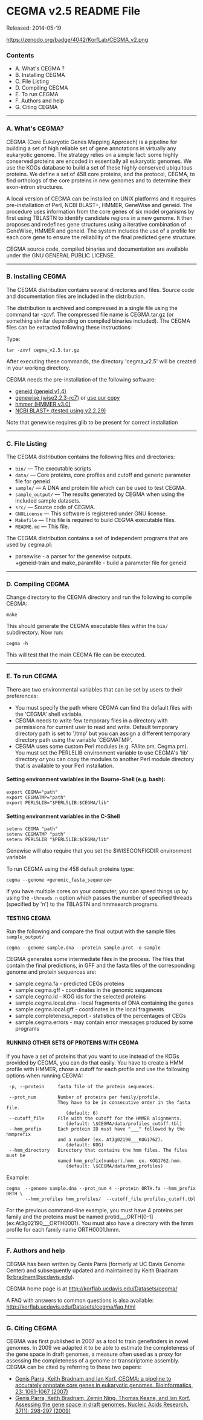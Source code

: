 # CEGMA v2.5 README File #

Released: 2014-05-19

https://zenodo.org/badge/4042/KorfLab/CEGMA_v2.png

### Contents ###

+ A. What's CEGMA ?
+ B. Installing CEGMA
+ C. File Listing
+ D. Compiling CEGMA
+ E. To run CEGMA
+ F. Authors and help
+ G. Citing CEGMA

***************************************

### A. What's CEGMA? ###


CEGMA (Core Eukaryotic Genes Mapping Approach) is a pipeline for building a set
of high reliable set of gene annotations in virtually any eukaryotic genome. The
strategy relies on a simple fact: some highly conserved proteins are encoded in
essentially all eukaryotic genomes. We use the KOGs database to build a set of
these highly conserved ubiquitous proteins. We define a set of 458 core
proteins, and the protocol, CEGMA, to find orthologs of the core proteins in new
genomes and to determine their exon-intron structures.

A local version of CEGMA can be installed on UNIX platforms and it requires
pre-installation of Perl, NCBI BLAST+, HMMER, GeneWise and geneid. The procedure
uses information from the core genes of six model organisms by first using
TBLASTN to identify candidate regions in a new genome. It then proposes and
redefines gene structures using a iterative combination of GeneWise, HMMER and
geneid. The system includes the use of a profile for each core gene to ensure
the reliability of the final predicted gene structure.

CEGMA source code, compiled binaries and documentation are available 
under the GNU GENERAL PUBLIC LICENSE.



***************************************

### B. Installing CEGMA ###


The CEGMA distribution contains several directories and files. Source 
code and documentation files are included in the distribution.

The distribution is archived and compressed in a single file using the
command tar -zcvf. The compressed file name is CEGMA.tar.gz (or
something similar depending on compiled binaries included). The CEGMA
files can be extracted following these instructions:

Type: 

	tar -zxvf cegma_v2.5.tar.gz

After executing these commands, the directory 'cegma_v2.5' will be created 
in your working directory. 

CEGMA needs the pre-installation of the following software:

- [geneid (geneid v1.4)](http://genome.imim.es/software/geneid/)
- [genewise (wise2.2.3-rc7)](http://www.ebi.ac.uk/Wise2/) or [use our copy](http://korflab.ucdavis.edu/Datasets/cegma/wise2.2.3-rc7.tar.gz)
- [hmmer (HMMER v3.0)](http://hmmer.janelia.org/)
- [NCBI BLAST+ (tested using v2.2.29)](ftp://ftp.ncbi.nlm.nih.gov/blast/executables/blast+/LATEST/)

Note that genewise requires glib to be present for correct installation





***************************************

### C. File Listing ###


The CEGMA distribution contains the following files and directories:

+ `bin/` — The executable scripts
+ `data/` — Core proteins, core profiles and cutoff and generic parameter file for geneid
+ `sample/` — A DNA and protein file which can be used to test CEGMA.
+ `sample_output/` — The results generated by CEGMA when using the included sample datasets. 
+ `src/` — Source code of CEGMA.
+ `GNULicense` — This software is registered under GNU license.
+ `Makefile` — This file is required to build CEGMA executable files.
+ `README.md` — This file.

The CEGMA distribution contains a set of independent programs that are
used by cegma.pl:

+ parsewise - a parser for the genewise outputs.  
+geneid-train and make_paramfile - build a parameter file for geneid

***************************************

### D. Compiling CEGMA ###


Change directory to the CEGMA directory and run the following to compile CEGMA:

	make 

This should generate the CEGMA executable files within the `bin/` subdirectory. Now run:

	cegma -h 

This will test that the main CEGMA file can be executed.


***************************************

### E. To run CEGMA ### 


There are two environmental variables that can be set by users to
their preferences:

+ You must specify the path where CEGMA can find the default files with the 'CEGMA' shell 
variable.
+ CEGMA needs to write few temporary files in a directory with permissions for current user 
to read and write. Default temporary directory path is set to '/tmp' but you can assign a 
different temporary directory path using the variable 'CEGMATMP'.
+ CEGMA uses some custom Perl modules (e.g. FAlite.pm, Cegma.pm). You must set the 
PERL5LIB environment variable to use CEGMA's 'lib' directory *or* you can copy the modules 
to another Perl module directory that is available to your Perl installation.

#### Setting environment variables in the Bourne-Shell (e.g. bash):

	export CEGMA="path"
	export CEGMATMP="path"
	export PERL5LIB="$PERL5LIB:$CEGMA/lib"


#### Setting environment variables in the C-Shell

	setenv CEGMA "path"
	setenv CEGMATMP "path"
	setenv PERL5LIB "$PERL5LIB:$CEGMA/lib"

Genewise will also require that you set the $WISECONFIGDIR environment variable



To run CEGMA using the 458 default proteins type:

	cegma --genome <genomic_fasta_sequence>

If you have multiple cores on your computer, you can speed things up by using the 
`-threads n` option which passes the number of specified threads (specified by 'n') 
to the TBLASTN and hmmsearch programs.

#### TESTING CEGMA

Run the following and compare the final output with the sample files `sample_output/`

	cegma --genome sample.dna --protein sample.prot -o sample


CEGMA generates some intermediate files in the process. The files that contain the final 
predictions, in GFF and the fasta files of the corresponding genome and protein sequences are:

+ sample.cegma.fa               - predicted CEGs proteins
+ sample.cegma.gff              - coordinates in the genomic sequences
+ sample.cegma.id               - KOG ids for the selected proteins
+ sample.cegma.local.dna        - local fragments of DNA containing the genes
+ sample.cegma.local.gff        - coordinates in the local fragments
+ sample.completeness_report    - statistics of the percentages of CEGs
+ sample.cegma.errors           - may contain error messages produced by some programs


#### RUNNING OTHER SETS OF PROTEINS WITH CEGMA ####

If you have a set of proteins that you want to use instead of the KOGs provided by CEGMA, 
you can do that easily. You have to create a HMM profile with HMMER, chose a cutoff for 
each profile and use the following options when running CEGMA:

     -p, --protein     fasta file of the protein sequences.

     --prot_num        Number of proteins per family/profile. 
                       They have to be in consecutive order in the fasta file.
                          (default: 6)
     --cutoff_file     File with the cutoff for the HMMER alignments.
                          (default: \$CEGMA/data/profiles_cutoff.tbl) 
     --hmm_prefix      Each protein ID must have "___" followed by the hmmprefix 
                       and a number (ex. At3g02190___KOG1762).
                          (default: KOG)
     --hmm_directory   Directory that contains the hmm files. The files must be
                       named hmm_prefix(number).hmm  ex. KOG1762.hmm.
                          (default: \$CEGMA/data/hmm_profiles)    
Example:

	cegma  --genome sample.dna --prot_num 4 --protein ORTH.fa --hmm_prefix ORTH \
           --hmm_profiles hmm_profiles/  --cutoff_file profiles_cutoff.tbl
 
For the previous command-line example, you must have 4 proteins per family and the proteins 
must be named protid___ORTH[0-1] (ex:At3g02190___ORTH0001). You must also have a directory 
with the hmm profile for each family name ORTH0001.hmm.


***************************************

### F. Authors and help ###


CEGMA has been written by Genis Parra (formerly at UC Davis Genome Center) and subsequently 
updated and maintained by Keith Bradnam (krbradnam@ucdavis.edu).

CEGMA home page is at http://korflab.ucdavis.edu/Datasets/cegma/

A FAQ with answers to common questions is also available: http://korflab.ucdavis.edu/Datasets/cegma/faq.html



***************************************

### G. Citing CEGMA ###


CEGMA was first published in 2007 as a tool to train genefinders in novel genomes. In 2009
we adapted it to be able to estimate the completeness of the gene space in draft genomes,
a measure often used as a proxy for assessing the completeness of a genome or 
transcriptome assembly. CEGMA can be cited by referring to these two papers:

+ [Genis Parra, Keith Bradnam and Ian Korf. CEGMA: a pipeline to accurately annotate core genes 
in eukaryotic genomes. Bioinformatics, 23: 1061-1067 (2007)](http://bioinformatics.oxfordjournals.org/content/23/9/1061.long)
+ [Genis Parra, Keith Bradnam, Zemin Ning, Thomas Keane, and Ian Korf. Assessing the gene space 
in draft genomes. Nucleic Acids Research, 37(1): 298-297 (2009)](http://bioinformatics.oxfordjournals.org/content/23/9/1061.long)
